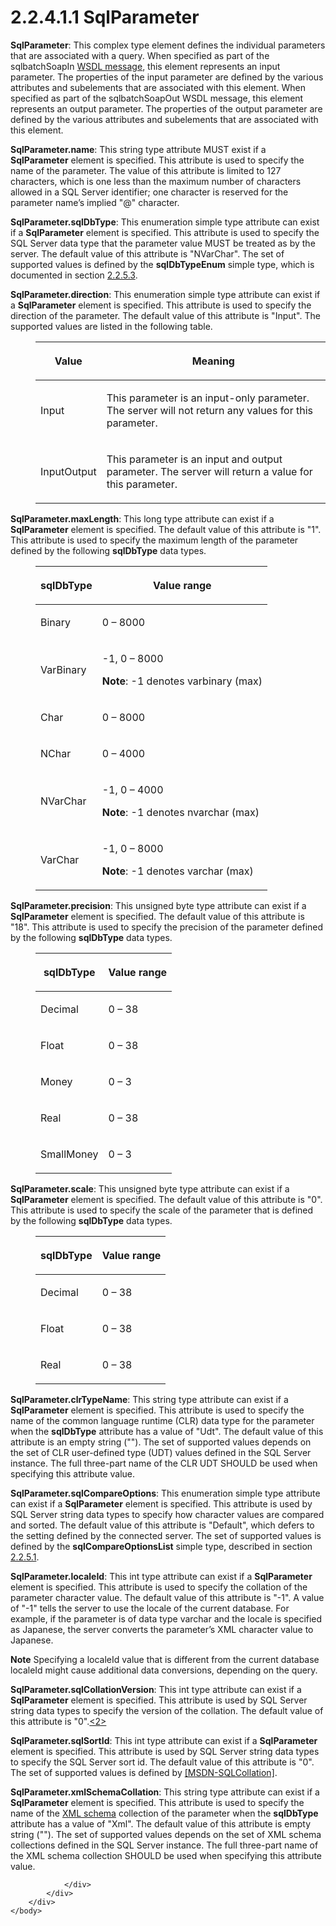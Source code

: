 <html dir="LTR" xmlns:mshelp="http://msdn.microsoft.com/mshelp" xmlns:ddue="http://ddue.schemas.microsoft.com/authoring/2003/5" xmlns:xlink="http://www.w3.org/1999/xlink" xmlns:tool="http://www.microsoft.com/tooltip">
    <head>
        <meta http-equiv="Content-Type" content="text/html; CHARSET=utf-8"></meta>
        <meta name="save" content="history"></meta>
        <title>2.2.4.1.1 SqlParameter</title>
        <xml>
            <mshelp:toctitle title="2.2.4.1.1 SqlParameter"></mshelp:toctitle>
            <mshelp:rltitle title="[MS-SSNWS]: SqlParameter"></mshelp:rltitle>
            <mshelp:keyword index="A" term="108b52bb-d2f2-4735-b7db-2fa957c83faa"></mshelp:keyword>
            <mshelp:attr name="DCSext.ContentType" value="open specification"></mshelp:attr>
            <mshelp:attr name="AssetID" value="108b52bb-d2f2-4735-b7db-2fa957c83faa"></mshelp:attr>
            <mshelp:attr name="TopicType" value="kbRef"></mshelp:attr>
            <mshelp:attr name="DCSext.Title" value="[MS-SSNWS]: SqlParameter" />
        </xml>
    </head>
    <body>
        <div id="header">
            <h1 class="heading">2.2.4.1.1 SqlParameter</h1>
        </div>
        <div id="mainSection">
            <div id="mainBody">
                <div id="allHistory" class="saveHistory"></div>
                <div id="sectionSection0" class="section" name="collapseableSection">
                    

<p><b>SqlParameter</b>: This complex type element
defines the individual parameters that are associated with a query. When
specified as part of the sqlbatchSoapIn <a href="4baedaec-b5a7-4176-be88-e1cec659ab8c.md#gt_d5ccdf11-3f53-4118-a845-dfaca61838fb">WSDL message</a>, this element
represents an input parameter. The properties of the input parameter are
defined by the various attributes and subelements that are associated with this
element. When specified as part of the sqlbatchSoapOut WSDL message, this
element represents an output parameter. The properties of the output parameter
are defined by the various attributes and subelements that are associated with
this element.</p>

<p><b>SqlParameter.name</b>: This string type attribute
MUST exist if a <b>SqlParameter</b> element is specified. This attribute is
used to specify the name of the parameter. The value of this attribute is
limited to 127 characters, which is one less than the maximum number of
characters allowed in a SQL Server identifier; one character is reserved
for the parameter name’s implied &quot;@&quot; character.</p>

<p><b>SqlParameter.sqlDbType</b>: This enumeration
simple type attribute can exist if a <b>SqlParameter</b> element is specified.
This attribute is used to specify the SQL Server data type that the
parameter value MUST be treated as by the server. The default value of this
attribute is &quot;NVarChar&quot;. The set of supported values is defined by
the <b>sqlDbTypeEnum</b> simple type, which is documented in section <a href="8bbeb27b-7c67-433e-a256-98297095706e.md">2.2.5.3</a>.</p>

<p><b>SqlParameter.direction</b>: This enumeration
simple type attribute can exist if a <b>SqlParameter</b> element is specified.
This attribute is used to specify the direction of the parameter. The default
value of this attribute is &quot;Input&quot;. The supported values are listed
in the following table.</p>

<dl>
<dd>
<table>
 <thead>
  <tr>
   <th>
   <p>Value</p>
   </th>
   <th>
   <p>Meaning</p>
   </th>
  </tr>
 </thead>
 <tr>
  <td>
  <p>Input</p>
  </td>
  <td>
  <p>This parameter is an input-only parameter. The server
  will not return any values for this parameter.</p>
  </td>
 </tr>
 <tr>
  <td>
  <p>InputOutput</p>
  </td>
  <td>
  <p>This parameter is an input and output parameter. The
  server will return a value for this parameter.</p>
  </td>
 </tr>
</table>
</dd></dl>

<p><b>SqlParameter.maxLength</b>: This long type
attribute can exist if a <b>SqlParameter</b> element is specified. The default
value of this attribute is &quot;1&quot;. This attribute is used to specify the
maximum length of the parameter defined by the following <b>sqlDbType</b> data
types.</p>

<dl>
<dd>
<table>
 <thead>
  <tr>
   <th>
   <p>sqlDbType</p>
   </th>
   <th>
   <p>Value range</p>
   </th>
  </tr>
 </thead>
 <tr>
  <td>
  <p>Binary</p>
  </td>
  <td>
  <p>0 – 8000</p>
  </td>
 </tr>
 <tr>
  <td>
  <p>VarBinary</p>
  </td>
  <td>
  <p>-1, 0 – 8000</p>
  <p><b>Note</b>: -1 denotes varbinary (max)</p>
  </td>
 </tr>
 <tr>
  <td>
  <p>Char</p>
  </td>
  <td>
  <p>0 – 8000</p>
  </td>
 </tr>
 <tr>
  <td>
  <p>NChar</p>
  </td>
  <td>
  <p>0 – 4000</p>
  </td>
 </tr>
 <tr>
  <td>
  <p>NVarChar</p>
  </td>
  <td>
  <p>-1, 0 – 4000</p>
  <p><b>Note</b>: -1 denotes nvarchar (max)</p>
  </td>
 </tr>
 <tr>
  <td>
  <p>VarChar</p>
  </td>
  <td>
  <p>-1, 0 – 8000</p>
  <p><b>Note</b>: -1 denotes varchar (max)</p>
  </td>
 </tr>
</table>
</dd></dl>

<p><b>SqlParameter.precision</b>: This unsigned byte
type attribute can exist if a <b>SqlParameter</b> element is specified. The
default value of this attribute is &quot;18&quot;. This attribute is used to
specify the precision of the parameter defined by the following <b>sqlDbType</b>
data types.</p>

<dl>
<dd>
<table>
 <thead>
  <tr>
   <th>
   <p>sqlDbType</p>
   </th>
   <th>
   <p>Value range</p>
   </th>
  </tr>
 </thead>
 <tr>
  <td>
  <p>Decimal</p>
  </td>
  <td>
  <p>0 – 38</p>
  </td>
 </tr>
 <tr>
  <td>
  <p>Float</p>
  </td>
  <td>
  <p>0 – 38</p>
  </td>
 </tr>
 <tr>
  <td>
  <p>Money</p>
  </td>
  <td>
  <p>0 – 3</p>
  </td>
 </tr>
 <tr>
  <td>
  <p>Real</p>
  </td>
  <td>
  <p>0 – 38</p>
  </td>
 </tr>
 <tr>
  <td>
  <p>SmallMoney</p>
  </td>
  <td>
  <p>0 – 3</p>
  </td>
 </tr>
</table>
</dd></dl>

<p><b>SqlParameter.scale</b>: This unsigned byte type
attribute can exist if a <b>SqlParameter</b> element is specified. The default
value of this attribute is &quot;0&quot;. This attribute is used to specify the
scale of the parameter that is defined by the following <b>sqlDbType</b> data
types.</p>

<dl>
<dd>
<table>
 <thead>
  <tr>
   <th>
   <p>sqlDbType</p>
   </th>
   <th>
   <p>Value range</p>
   </th>
  </tr>
 </thead>
 <tr>
  <td>
  <p>Decimal</p>
  </td>
  <td>
  <p>0 – 38</p>
  </td>
 </tr>
 <tr>
  <td>
  <p>Float</p>
  </td>
  <td>
  <p>0 – 38</p>
  </td>
 </tr>
 <tr>
  <td>
  <p>Real</p>
  </td>
  <td>
  <p>0 – 38</p>
  </td>
 </tr>
</table>
</dd></dl>

<p><b>SqlParameter.clrTypeName</b>: This string type
attribute can exist if a <b>SqlParameter</b> element is specified. This
attribute is used to specify the name of the common language runtime (CLR) data
type for the parameter when the <b>sqlDbType</b> attribute has a value of
&quot;Udt&quot;. The default value of this attribute is an empty string
(&quot;&quot;). The set of supported values depends on the set of CLR
user-defined type (UDT) values defined in the SQL Server instance. The
full three-part name of the CLR UDT SHOULD be used when specifying this
attribute value.</p>

<p><b>SqlParameter.sqlCompareOptions</b>: This
enumeration simple type attribute can exist if a <b>SqlParameter</b> element is
specified. This attribute is used by SQL Server string data types to
specify how character values are compared and sorted. The default value of this
attribute is &quot;Default&quot;, which defers to the setting defined by the
connected server. The set of supported values is defined by the <b>sqlCompareOptionsList</b>
simple type, described in section <a href="309e74d7-56a7-4ac1-8260-03db68a04cf0.md">2.2.5.1</a>.</p>

<p><b>SqlParameter.localeId</b>: This int type attribute
can exist if a <b>SqlParameter</b> element is specified. This attribute is used
to specify the collation of the parameter character value. The default value of
this attribute is &quot;-1&quot;. A value of &quot;-1&quot; tells the server to
use the locale of the current database. For example, if the parameter is of
data type varchar and the locale is specified as Japanese, the server converts
the parameter’s XML character value to Japanese.</p>

<p><b>Note</b>  Specifying a localeId value
that is different from the current database localeId might cause additional
data conversions, depending on the query.</p>

<p><b>SqlParameter.sqlCollationVersion</b>: This int
type attribute can exist if a <b>SqlParameter</b> element is specified. This
attribute is used by SQL Server string data types to specify the version
of the collation. The default value of this attribute is &quot;0&quot;.<a id="Appendix_A_Target_2"></a><a href="e56c5b72-2f3e-4fdd-9e51-2e586325ca89.md#Appendix_A_2" aria-label="Product behavior note 2">&lt;2&gt;</a></p>

<p><b>SqlParameter.sqlSortId</b>: This int type
attribute can exist if a <b>SqlParameter</b> element is specified. This
attribute is used by SQL Server string data types to specify the
SQL Server sort id. The default value of this attribute is &quot;0&quot;.
The set of supported values is defined by <a href="https://go.microsoft.com/fwlink/?LinkId=119987">[MSDN-SQLCollation]</a>.</p>

<p><b>SqlParameter.xmlSchemaCollation</b>: This string
type attribute can exist if a <b>SqlParameter</b> element is specified. This
attribute is used to specify the name of the <a href="4baedaec-b5a7-4176-be88-e1cec659ab8c.md#gt_bd0ce6f9-c350-4900-827e-951265294067">XML schema</a> collection of
the parameter when the <b>sqlDbType</b> attribute has a value of
&quot;Xml&quot;. The default value of this attribute is empty string
(&quot;&quot;). The set of supported values depends on the set of XML schema
collections defined in the SQL Server instance. The full three-part name
of the XML schema collection SHOULD be used when specifying this attribute
value.</p>


                </div>
            </div>
        </div>
    </body>
</html>